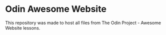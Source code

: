 # Odin Awesome Website

This repository was made to host all files from The Odin Project - Awesome Website lessons.